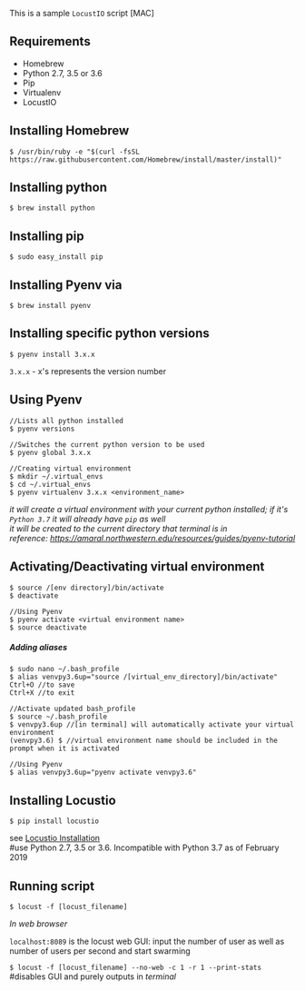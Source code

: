This is a sample `LocustIO` script [MAC]

## Requirements
* Homebrew
* Python 2.7, 3.5 or 3.6
* Pip
* Virtualenv 
* LocustIO 

## Installing Homebrew
```
$ /usr/bin/ruby -e "$(curl -fsSL https://raw.githubusercontent.com/Homebrew/install/master/install)"
```

## Installing python
```
$ brew install python
```

## Installing pip
```
$ sudo easy_install pip
```

## Installing Pyenv via
```
$ brew install pyenv
```

## Installing specific python versions
```
$ pyenv install 3.x.x
```
`3.x.x` - x's represents the version number

## Using Pyenv
```
//Lists all python installed
$ pyenv versions

//Switches the current python version to be used
$ pyenv global 3.x.x

//Creating virtual environment
$ mkdir ~/.virtual_envs
$ cd ~/.virtual_envs
$ pyenv virtualenv 3.x.x <environment_name>
```  

_it will create a virtual environment with your current python installed; if it's `Python 3.7` it will already have `pip` as well_  
_it will be created to the current directory that terminal is in_  
_reference: https://amaral.northwestern.edu/resources/guides/pyenv-tutorial_

## Activating/Deactivating virtual environment
```
$ source /[env directory]/bin/activate
$ deactivate

//Using Pyenv
$ pyenv activate <virtual environment name>
$ source deactivate
```

##### Adding aliases
```
$ sudo nano ~/.bash_profile  
$ alias venvpy3.6up="source /[virtual_env_directory]/bin/activate"  
Ctrl+O //to save  
Ctrl+X //to exit  

//Activate updated bash_profile
$ source ~/.bash_profile  
$ venvpy3.6up //[in terminal] will automatically activate your virtual environment  
(venvpy3.6) $ //virtual environment name should be included in the prompt when it is activated

//Using Pyenv  
$ alias venvpy3.6up="pyenv activate venvpy3.6"  
```

## Installing Locustio
```
$ pip install locustio
``` 
see [Locustio Installation](https://docs.locust.io/en/stable/installation.html)  
#use Python 2.7, 3.5 or 3.6. Incompatible with Python 3.7 as of February 2019

## Running script
`$ locust -f [locust_filename]` 

_In web browser_

`localhost:8089` is the locust web GUI: input the number of user as well as number of users per second and start swarming  

`$ locust -f [locust_filename] --no-web -c 1 -r 1 --print-stats` #disables GUI and purely outputs in _terminal_  
